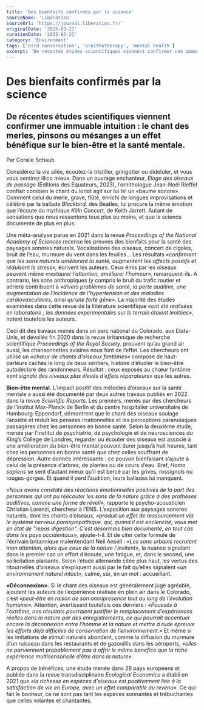 ```yaml
---
title: 'Des bienfaits confirmés par la science'
sourceName: 'Libération'
sourceUrl: 'https://journal.liberation.fr/'
originalDate: '2025-03-21'
curationDate: '2025-03-21'
category: 'Environment'
tags: ['bird conservation', 'ornithotherapy', 'mental health']
excerpt: 'De récentes études scientifiques viennent confirmer une immuable intuition : le chant des merles, pinsons ou mésanges a un effet bénéfique sur le bien-être et la santé mentale.'
---
```


# Des bienfaits confirmés par la science

## De récentes études scientifiques viennent confirmer une immuable intuition : le chant des merles, pinsons ou mésanges a un effet bénéfique sur le bien-être et la santé mentale.

Par Coralie Schaub

Considérez la vie ailée, écoutez-la tristiller, gringotter ou dideluler, et vous vous sentirez illico mieux. Dans un ouvrage enchanteur, _Eloge des oiseaux de passage_ (Editions des Equateurs, 2023), l’ornithologue Jean-Noël Rieffel confiait combien le chant du loriot agit sur lui tel un «baume sonore». Comment celui du merle, grave, flûté, enrichi de longues improvisations et célébré par la ballade _Blackbird,_ des Beatles, lui procure la même émotion que l’écoute du mythique _Köln Concert,_ de Keith Jarrett. Autant de sensations que nous ressentons tous plus ou moins, et que la science documente de plus en plus.

Une méta-analyse parue en 2021 dans la revue _Proceedings of the National Academy of Sciences_ recense les preuves des bienfaits pour la santé des paysages sonores naturels. Vocalisations des oiseaux, concert de cigales, bruit de l’eau, murmure du vent dans les feuilles… Les résultats _«confirment que les sons naturels améliorent la santé, augmentent les affects positifs et réduisent le stress»,_ écrivent les auteurs. Ceux émis par les oiseaux peuvent même _«restaurer l’attention, améliorer l’humeur»,_ remarquent-ils. A contrario, les sons anthropiques (y compris le bruit du trafic routier et aérien) contribuent à _«divers problèmes de santé, la perte auditive, une augmentation de l’incidence de l’hypertension et des maladies cardiovasculaires, ainsi qu’une forte gêne»._ La majorité des études examinées dans cette revue de la littérature scientifique _«ont été réalisées en laboratoire ; les données expérimentales sur le terrain étaient limitées»,_ notent toutefois les auteurs.

Ceci dit des travaux menés dans un parc national du Colorado, aux Etats-Unis, et dévoilés fin 2020 dans la revue britannique de recherche scientifique _Proceedings of the Royal Society,_ prouvent qu’au grand air aussi, les chansonnettes aviaires nous font de l’effet. Les chercheurs ont utilisé un _«chœur de chants d’oiseaux fantômes»_ composé de haut-parleurs cachés le long de deux sentiers, histoire d’étudier le bien-être autodéclaré des randonneurs. Résultat : ceux exposés au chœur fantôme _«ont signalé des niveaux plus élevés d’effets réparateurs»_ que les autres.

**Bien-être mental.** L’impact positif des mélodies d’oiseaux sur la santé mentale a aussi été documenté par deux autres travaux publiés en 2022 dans la revue _Scientific Reports_. Les premiers, menés par des chercheurs de l’institut Max-Planck de Berlin et du centre hospitalier universitaire de Hambourg-Eppendorf, démontrent que le chant des oiseaux soulage l’anxiété et réduit les pensées irrationnelles et les perceptions paranoïaques passagères chez les personnes en bonne santé. Selon la deuxième étude, menée par l’institut de psychiatrie, de psychologie et de neurosciences du King’s College de Londres, regarder ou écouter des oiseaux est associé à une amélioration du bien-être mental pouvant durer jusqu’à huit heures, tant chez les personnes en bonne santé que chez celles souffrant de dépression. Autre donnée intéressante : ce pouvoir bienfaisant s’ajoute à celui de la présence d’arbres, de plantes ou de cours d’eau. Bref, _Homo sapiens_ se sent d’autant mieux qu’il est bercé par les grives, rossignols ou rouges-gorges. Et quand il perd l’audition, leurs ballades lui manquent.

_«Nous avons constaté des réactions émotionnelles positives de la part des personnes qui ont pu réécouter les sons de la nature grâce à des prothèses auditives, comme une forme de réveil»,_ rapporte le psycho-acousticien Christian Lorenzi, chercheur à l’ENS. L’exposition aux paysages sonores naturels, dont les chants d’oiseaux, _«produit un effet de ressourcement via le système nerveux parasympathique, qui, quand il est enclenché, vous met en état de "repos digestion". C’est désormais bien documenté, en tout cas dans les pays occidentaux»,_ ajoute-t-il. Et de citer cette formule de l’écrivain britannique malentendant Neil Ansell : _«Les sons urbains recrutent mon attention, alors que ceux de la nature l’invitent»,_ la nuance signalant dans le premier cas un effort d’écoute, une fatigue, et, dans le second, une sollicitation plaisante. Selon l’étude allemande citée plus haut, les vertus des ritournelles d’oiseaux s’expliquent aussi par le fait qu’elles signalent _«un environnement naturel intact»,_ calme, sûr, en un mot : accueillant.

**«Déconnexion».** Si le chant des oiseaux est généralement jugé agréable, ajoutent les auteurs de l’expérience réalisée en plein air dans le Colorado, c’est _«peut-être en raison de son omniprésence tout au long de l’évolution humaine»._ Attention, avertissent toutefois ces derniers : _«Poussés à l’extrême, nos résultats pourraient justifier le remplacement d’expériences réelles dans la nature par des enregistrements, ce qui pourrait accentuer encore la déconnexion entre l’homme et la nature et mettre à rude épreuve les efforts déjà difficiles de conservation de l’environnement.»_ Et même si les imitations de stimuli naturels abondent, comme la diffusion du murmure d’un ruisseau dans les restaurants et de gazouillis dans les aéroports, _«elles ne parviennent probablement pas à offrir le même bénéfice que la riche expérience multisensorielle d’être dans la nature»._

A propos de bénéfices, une étude menée dans 26 pays européens et publiée dans la revue transdisciplinaire _Ecological Economics_ a établi en 2021 que _«la richesse en espèces d’oiseaux est positivement liée à la satisfaction de vie en Europe, avec un effet comparable au revenu»._ Ce qui fait le bonheur, ce ne sont pas tant les espèces sonnantes et trébuchantes que celles volantes et chantantes.

